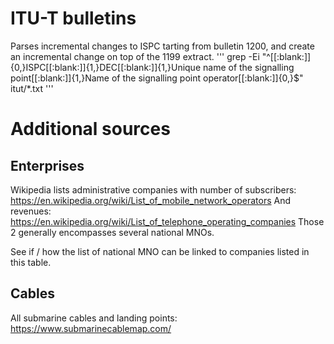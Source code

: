 # ITU-T bulletins

Parses incremental changes to ISPC tarting from bulletin 1200, and create an incremental change on top of the 1199 extract.
'''
grep -Ei "^[[:blank:]]{0,}ISPC[[:blank:]]{1,}DEC[[:blank:]]{1,}Unique name of the signalling point[[:blank:]]{1,}Name of the signalling point operator[[:blank:]]{0,}$" itut/*.txt
'''


# Additional sources

## Enterprises

Wikipedia lists administrative companies with number of subscribers: https://en.wikipedia.org/wiki/List_of_mobile_network_operators
And revenues: https://en.wikipedia.org/wiki/List_of_telephone_operating_companies
Those 2 generally encompasses several national MNOs.

See if / how the list of national MNO can be linked to companies listed in this table.


## Cables

All submarine cables and landing points: 
https://www.submarinecablemap.com/


